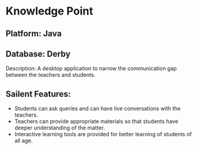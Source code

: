 # Knowledge Point
## Platform:  Java
## Database: Derby

Description:
A desktop application to narrow the communication gap between the teachers and students.

## Sailent Features:
  - Students can ask queries and can have live conversations with the teachers.
  - Teachers can provide appropriate materials so that students have deeper understanding of the matter.
  - Interactive learning tools are provided for better learning of students of all age. 
